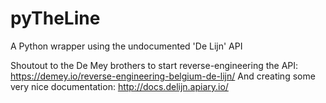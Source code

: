 # pyTheLine

A Python wrapper using the undocumented 'De Lijn' API

Shoutout to the De Mey brothers to start reverse-engineering the API:
https://demey.io/reverse-engineering-belgium-de-lijn/
And creating some very nice documentation:
http://docs.delijn.apiary.io/